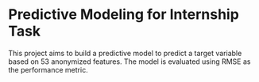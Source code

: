 # Predictive Modeling for Internship Task

This project aims to build a predictive model to predict a target variable based on 53 anonymized features. The model is evaluated using RMSE as the performance metric.